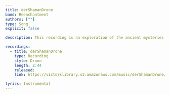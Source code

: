 ```yaml
---
title: derShamanDrone
band: Reenchantment
authors: [""]
type: Song
explicit: false

description: This recording is an exploration of the ancient mysteries of tribalism and the shamanic tradition.

recordings:
  - title: derShamanDrone
    type: Recording
    style: Drone
    length: 2:44
    released: 
    link: https://victorslibrary.s3.amazonaws.com/music/derShamanDrone/derShamanDrone.mp3

lyrics: Instrumental
---
```

